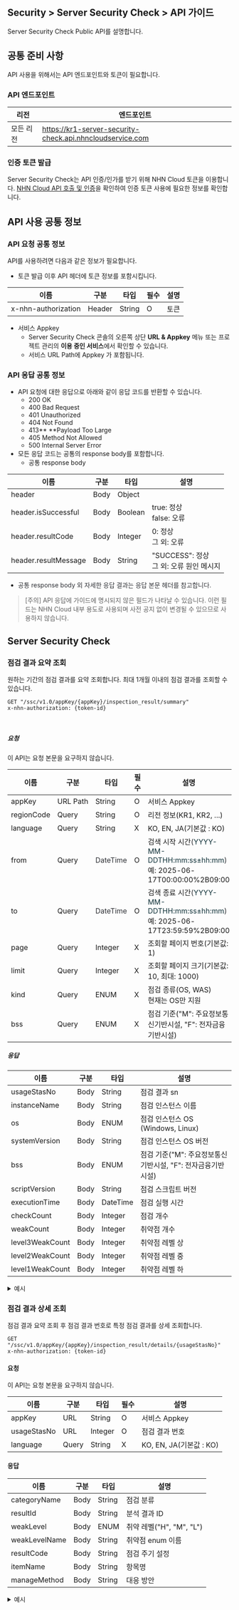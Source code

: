## Security > Server Security Check > API 가이드

Server Security Check Public API를 설명합니다.

## 공통 준비 사항

API 사용을 위해서는 API 엔드포인트와 토큰이 필요합니다.

### API 엔드포인트

| 리전 | 엔드포인트 |
| --- | ----- |
| 모든 리전 | https://kr1-server-security-check.api.nhncloudservice.com |

### 인증 토큰 발급

Server Security Check는 API 인증/인가를 받기 위해 NHN Cloud 토큰을 이용합니다.
[NHN Cloud API 호출 및 인증](https://docs.nhncloud.com/ko/nhncloud/ko/public-api/api-authentication/)을 확인하여 인증 토큰 사용에 필요한 정보를 확인합니다.

## API 사용 공통 정보

### API 요청 공통 정보

API를 사용하려면 다음과 같은 정보가 필요합니다.

* 토큰 발급 이후 API 헤더에 토큰 정보를 포함시킵니다.

| 이름 | 구분 | 타입 | 필수 | 설명 |
| --- | --- | --- | --- | --- |
| x-nhn-authorization | Header | String | O | 토큰 |

* 서비스 Appkey
    * Server Security Check 콘솔의 오른쪽 상단 **URL & Appkey** 메뉴 또는 프로젝트 관리의 **이용 중인 서비스**에서 확인할 수 있습니다.
    * 서비스 URL Path에 Appkey 가 포함됩니다.

### API 응답 공통 정보

* API 요청에 대한 응답으로 아래와 같이 응답 코드를 반환할 수 있습니다.
    * 200 OK
    * 400 Bad Request
    * 401 Unauthorized
    * 404 Not Found
    * 413** **Payload Too Large
    * 405 Method Not Allowed
    * 500 Internal Server Error
* 모든 응답 코드는 공통의 response body를 포함합니다.
    * 공통 response body

| 이름 | 구분 | 타입 | 설명 |
| --- | --- | --- | --- |
| header | Body | Object |  |
| header.isSuccessful | Body | Boolean | true: 정상<br>false: 오류 |
| header.resultCode | Body | Integer | 0: 정상<br>그 외: 오류 |
| header.resultMessage | Body | String | "SUCCESS": 정상<br>그 외: 오류 원인 메시지 |

* <span style="color: rgb(49, 51, 56);">공통 response body 외 자세한 응답 결과는 응답 본문 헤더를 참고합니다.</span>

> [주의] API 응답에 가이드에 명시되지 않은 필드가 나타날 수 있습니다. 이런 필드는 NHN Cloud 내부 용도로 사용되며 사전 공지 없이 변경될 수 있으므로 사용하지 않습니다.

## Server Security Check

### 점검 결과 요약 조회

원하는 기간의 점검 결과를 요약 조회합니다.
최대 1개월 이내의 점검 결과를 조회할 수 있습니다.

```
GET "/ssc/v1.0/appKey/{appKey}/inspection_result/summary"
x-nhn-authorization: {token-id}
```

<br>

##### 요청

이 API는 요청 본문을 요구하지 않습니다.

| 이름 | 구분 | 타입 | 필수 | 설명 |
| --- | --- | --- | --- | --- |
| appKey | URL Path | String | O | 서비스 Appkey |
| regionCode | Query | String | O | 리전 정보(KR1, KR2, ...) |
| language | Query | String | X | KO, EN, JA(기본값 : KO) |
| from | Query | <span style="color: rgb(49, 51, 56);">DateTime</span> | O | 검색 시작 시간<span style="color: rgb(49, 51, 56);">(</span><span style="color: oklch(0.3039 0.04 213.68);">YYYY-MM-DDTHH:mm:ss±hh:mm</span><span style="color: rgb(49, 51, 56);">)</span><br>예: 2025-06-17T00:00:00%2B09:00 |
| to | Query | <span style="color: rgb(49, 51, 56);">DateTime</span> | O | 검색 종료 시간<span style="color: rgb(49, 51, 56);">(</span><span style="color: oklch(0.3039 0.04 213.68);">YYYY-MM-DDTHH:mm:ss±hh:mm</span><span style="color: rgb(49, 51, 56);">)</span><br>예: 2025-06-17T23:59:59%2B09:00 |
| page | Query | Integer | X | 조회할 페이지 번호(기본값: 1) |
| limit | Query | Integer | X | 조회할 페이지 크기(기본값: 10, 최대: 1000) |
| kind | Query | ENUM | X | 점검 종류(OS, WAS)<br>현재는 OS만 지원 |
| bss | Query | ENUM | X | 점검 기준("M": 주요정보통신기반시설, "F": 전자금융기반시설) |

##### 응답

| 이름 | 구분 | 타입 | 설명 |
| --- | --- | --- | --- |
| usageStasNo | Body | String | 점검 결과 sn |
| instanceName | Body | String | 점검 인스턴스 이름 |
| os | Body | ENUM | 점검 인스턴스 OS<br>(Windows, Linux) |
| systemVersion | Body | String | 점검 인스턴스 OS 버전 |
| bss | Body | ENUM | 점검 기준("M": 주요정보통신기반시설, "F": 전자금융기반시설) |
| scriptVersion | Body | String | 점검 스크립트 버전 |
| executionTime | Body | DateTime | 점검 실행 시간 |
| checkCount | Body | Integer | 점검 개수 |
| weakCount | Body | Integer | 취약점 개수 |
| level3WeakCount | Body | Integer | 취약점 레벨 상 |
| level2WeakCount | Body | Integer | 취약점 레벨 중 |
| level1WeakCount | Body | Integer | 취약점 레벨 하 |

<details>
<summary><span>예시</span></summary>

```json
{
    "header": {
        "isSuccessful": true,
        "resultCode": 0,
        "resultMessage": "SUCCESS",
        "success": true
    },
    "results": [
        {
            "usageStasNo": 1,
            "instanceName": "test-ubuntu-1",
            "os": "Linux",
            "kind": "OS",
            "systemVersion": "ubuntu Server 22.04 LTS",
            "bss": "M",
            "scriptVersion": "G-1",
            "executionTime": "2025-07-17T11:42:20+09:00",
            "checkCount": 65,
            "weakCount": 15,
            "level3WeakCount": 5,
            "level2WeakCount": 5,
            "level1WeakCount": 5
        },
        {
            "usageStasNo": 2,
            "instanceName": "test-ubuntu-2",
            "os": "Linux",
            "kind": "OS",
            "systemVersion": "ubuntu Server 22.04 LTS",
            "bss": "M",
            "scriptVersion": "G-1",
            "executionTime": "2025-07-16T15:11:23+09:00",
            "checkCount": 65,
            "weakCount": 15,
            "level3WeakCount": 5,
            "level2WeakCount": 5,
            "level1WeakCount": 5
        }
    ],
    "page": {
        "itemPerPage": 20,
        "page": 1,
        "totalCount": 2
    }
}
```

<br>

</details>

### 점검 결과 상세 조회

점검 결과 요약 조회 후 점검 결과 번호로 특정 점검 결과를 상세 조회합니다.

```
GET "/ssc/v1.0/appKey/{appKey}/inspection_result/details/{usageStasNo}"
x-nhn-authorization: {token-id}
```

#### 요청

이 API는 요청 본문을 요구하지 않습니다.

| 이름 | 구분 | 타입 | 필수 | 설명 |
| --- | --- | --- | --- | --- |
| appKey | URL | String | O | 서비스 Appkey |
| usageStasNo | URL | Integer | O | 점검 결과 번호 |
| language | Query | String | X | KO, EN, JA(기본값 : KO) |

#### 응답

| 이름 | 구분 | 타입 | 설명 |
| --- | --- | --- | --- |
| categoryName | Body | String | 점검 분류 |
| resultId | Body | String | 분석 결과 ID |
| weakLevel | Body | ENUM | 취약 레벨("H", "M", "L") |
| weakLevelName | Body | String | 취약점 enum 이름 |
| resultCode | Body | String | 점검 주기 설정 |
| itemName | Body | String | 항목명 |
| manageMethod | Body | String | 대응 방안 |

<details>
<summary><span>예시</span></summary>

```json
{
    "header": {
        "isSuccessful": true,
        "resultCode": 0,
        "resultMessage": "SUCCESS",
        "success": true
    },
    "results": [
        {
            "categoryName": "1. 계정관리",
            "resultId": "U-01",
            "weakLevel": "H",
            "resultCode": "X",
            "weakLevelName": "상",
            "itemName": "root 계정 원격 접속 제한",
            "manageMethod": "1. \"/etc/securetty\" 파일에서 pts/0 ~ pts/x 설정 제거 또는 주석 처리<br>2. \"/etc/pam.d/login\" 파일 수정 또는 신규 삽입<br>auth required /lib/security/pam_securitty.so"
        },
        {
            "categoryName": "1. 계정관리",
            "resultId": "U-02",
            "weakLevel": "H",
            "resultCode": "X",
            "weakLevelName": "상",
            "itemName": "비밀번호 복잡성 설정",
            "manageMethod": "[Linux - RHEL5]<br>1. 비밀번호 복잡성 설정 파일 확인<br># /etc/pam.d/system-auth, /etc/login.defs 내용을 내부 정책에 맞도록 편집<br>2. /etc/pam.d/system-auth 파일 설정<br>※ 다음 라인에 비밀번호 정책을 설정함<br>- 비밀번호 정책 설정 예시<br>password   requisite  /lib/security/$ISA/pam_cracklib.so retry=3 minlen=8 lcredit=-1 ucredit=-1 dcredit=-1 ocredit=-1<br>3. /etc/login.defs 파일 점검<br>pass_warn_age = 7(비밀번호 기간 만료 경고)<br>pass_max_days = 60(최대 비밀번호 사용 기간 설정)<br>pass_min_day = 1(최소 비밀번호 변경 기간 설정)<br><br>[Linux - RHEL7]<br>1. 비밀번호 복잡성 설정 파일 확인<br># /etc/pam.d/system-auth, /etc/login.defs 내용을 내부 정책에 맞도록 편집<br>2. /etc/pam.d/system-auth 파일 설정<br>※ 다음 라인에 비밀번호 정책을 설정함<br>- 비밀번호 정책 설정 예시<br>password   requisite  /lib/security/$ISA/pam_cracklib.so retry=3 minlen=8 lcredit=-1 ucredit=-1 dcredit=-1 ocredit=-1<br>또는<br>password   requisite  /lib/security/$ISA/pam_pwquality.so retry=3 minlen=8 lcredit=-1 ucredit=-1 dcredit=-1 ocredit=-1<br>3. /etc/login.defs 파일 점검<br>pass_warn_age = 7(비밀번호 기간 만료 경고)<br>pass_max_days = 60(최대 비밀번호 사용 기간 설정)<br>pass_min_day = 1(최소 비밀번호 변경 기간 설정)<br><br>[Linux - Ubuntu]<br>1. 비밀번호 복잡성 설정 파일 확인<br>/etc/pam.d/common-auth 내부 정책에 맞도록 편집<br>2. /etc/pam.d/common-auth 파일 설정<br>※ 다음 라인에 비밀번호 정책을 설정함<br>- 비밀번호 정책 설정 예시<br>password   requisite  /lib/security/$ISA/pam_cracklib.so retry=3 minlen=8 lcredit=-1 ucredit=-1 dcredit=-1 ocredit=-1"
        },
        {
            "categoryName": "1. 계정관리",
            "resultId": "U-03",
            "weakLevel": "H",
            "resultCode": "X",
            "weakLevelName": "상",
            "itemName": "계정 잠금 임곗값 설정",
            "manageMethod": "1. vi 편집기를 이용해 \"/etc/pam.d/system-auth\" 파일 열기<br>2. 아래와 같이 수정 또는 신규 삽입<br>/etc/pam.d/system-auth 파일에 다음을 추가한다.  <br>auth required /lib/security/pam_tally2.so deny=5 unlock_time=120 no_magic_root<br>account required /lib/security/pam_tally2.so no_magic_root reset"
        },
        {
            "categoryName": "1. 계정관리",
            "resultId": "U-04",
            "weakLevel": "H",
            "resultCode": "O",
            "weakLevelName": "상",
            "itemName": "비밀번호 파일 보호",
            "manageMethod": "1. /shadow 파일 존재 확인<br>(일반적으로 /etc 디렉터리 내 존재)<br># ls /etc<br>2. /etc/passwd 파일 내 두 번째 필드가 \"x\" 표시되는지 확인<br># cat /etc/passwd<br>root:x:0:0:root:/root:/bin/bash"
        },
        {
            "categoryName": "2. 파일 및 디렉터리 관리",
            "resultId": "U-05",
            "weakLevel": "H",
            "resultCode": "O",
            "weakLevelName": "상",
            "itemName": "root 홈, 패스 디렉터리 권한 및 패스 설정",
            "manageMethod": "1. vi 편집기를 이용하여 root 계정의 설정 파일(~/.profile 과 /etc/profile) 열기<br># vi /etc/profile<br>2. 아래와 같이 수정<br>(수정 전) PATH=.:$PATH:$HOME/bin<br>(수정 후) PATH=$PATH:$HOME/bin:."
        }
    ]
}
```

<br>

</details>

<br>
